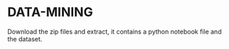 # DATA-MINING

Download the zip files and extract, it contains a python notebook file and the dataset.
